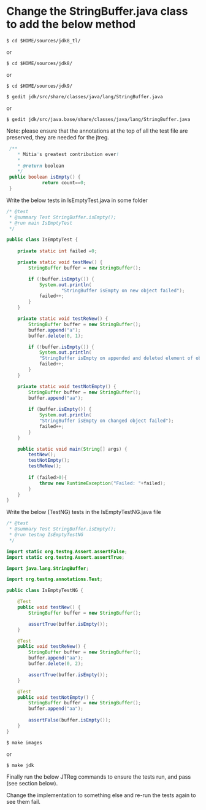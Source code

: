 # Change the StringBuffer.java class to add the below method

```
$ cd $HOME/sources/jdk8_tl/
```
or
```
$ cd $HOME/sources/jdk8/
```
or 
```
$ cd $HOME/sources/jdk9/
```

```
$ gedit jdk/src/share/classes/java/lang/StringBuffer.java
```
or
```
$ gedit jdk/src/java.base/share/classes/java/lang/StringBuffer.java
```

Note: please ensure that the annotations at the top of all the test file are preserved, they are needed for the jtreg.

```java
 /**
    * Mitia's greatest contribution ever!
    * 
    * @return boolean 
    */
 public boolean isEmpty() {
             return count==0;
 }
```

Write the below tests in IsEmptyTest.java in some folder 

```java
/* @test
 * @summary Test StringBuffer.isEmpty();
 * @run main IsEmptyTest
 */

public class IsEmptyTest {
	
	private static int failed =0;

	private static void testNew() {
		StringBuffer buffer = new StringBuffer();

		if (!buffer.isEmpty()) {
			System.out.println(
					"StringBuffer isEmpty on new object failed");
			failed++;
		}
	}

	private static void testReNew() {
		StringBuffer buffer = new StringBuffer();
		buffer.append("a");
		buffer.delete(0, 1);

		if (!buffer.isEmpty()) {
			System.out.println(
			"StringBuffer isEmpty on appended and deleted element of object failed");
			failed++;
		}
	}

	private static void testNotEmpty() {
		StringBuffer buffer = new StringBuffer();
		buffer.append("aa");
		
		if (buffer.isEmpty()) {
			System.out.println(
			"StringBuffer isEmpty on changed object failed");
			failed++;
		}
	}

	public static void main(String[] args) {
		testNew();
		testNotEmpty();
		testReNew();
		
		if (failed>0){
			throw new RuntimeException("Failed: "+failed);
		}
	}
}
```

Write the below (TestNG) tests in the IsEmptyTestNG.java file

```java
/* @test
 * @summary Test StringBuffer.isEmpty();
 * @run testng IsEmptyTestNG
 */

import static org.testng.Assert.assertFalse;
import static org.testng.Assert.assertTrue;

import java.lang.StringBuffer;

import org.testng.annotations.Test;

public class IsEmptyTestNG {

	@Test
	public void testNew() {
		StringBuffer buffer = new StringBuffer();

		assertTrue(buffer.isEmpty());
	}

	@Test
	public void testReNew() {
		StringBuffer buffer = new StringBuffer();
		buffer.append("aa");
		buffer.delete(0, 2);

		assertTrue(buffer.isEmpty());
	}

	@Test
	public void testNotEmpty() {
		StringBuffer buffer = new StringBuffer();
		buffer.append("aa");
		
		assertFalse(buffer.isEmpty());
	}
}
```

```
$ make images
```

or 

```
$ make jdk
```

Finally run the below JTReg commands to ensure the tests run, and pass (see section below).

Change the implementation to something else and re-run the tests again to see them fail.
